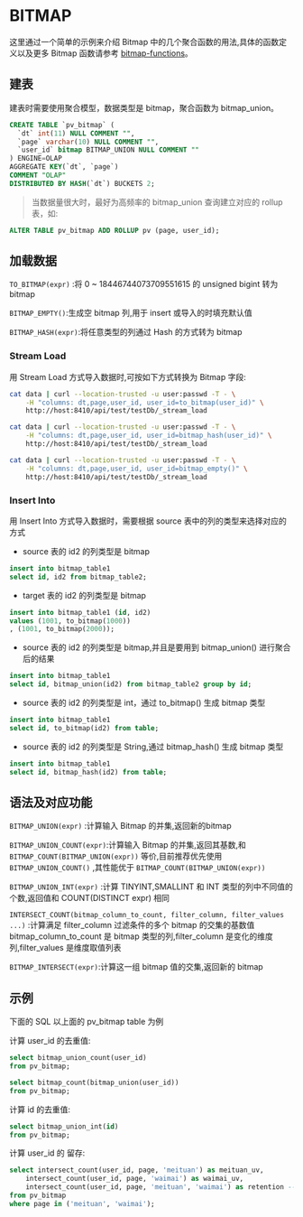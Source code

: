 # BITMAP

这里通过一个简单的示例来介绍 Bitmap 中的几个聚合函数的用法,具体的函数定义以及更多 Bitmap 函数请参考 [bitmap-functions](../bitmap-functions/bitmap_and.md)。

## 建表

建表时需要使用聚合模型，数据类型是 bitmap，聚合函数为 bitmap_union。

```SQL
CREATE TABLE `pv_bitmap` (
  `dt` int(11) NULL COMMENT "",
  `page` varchar(10) NULL COMMENT "",
  `user_id` bitmap BITMAP_UNION NULL COMMENT ""
) ENGINE=OLAP
AGGREGATE KEY(`dt`, `page`)
COMMENT "OLAP"
DISTRIBUTED BY HASH(`dt`) BUCKETS 2;
```

>当数据量很大时，最好为高频率的 bitmap_union 查询建立对应的 rollup 表，如:

```SQL
ALTER TABLE pv_bitmap ADD ROLLUP pv (page, user_id);
```

## 加载数据

`TO_BITMAP(expr)` :将 0 ~ 18446744073709551615 的 unsigned bigint 转为 bitmap

`BITMAP_EMPTY()`:生成空 bitmap 列,用于 insert 或导入的时填充默认值

`BITMAP_HASH(expr)`:将任意类型的列通过 Hash 的方式转为 bitmap

### Stream Load

用 Stream Load 方式导入数据时,可按如下方式转换为 Bitmap 字段:

``` bash
cat data | curl --location-trusted -u user:passwd -T - \
    -H "columns: dt,page,user_id, user_id=to_bitmap(user_id)" \
    http://host:8410/api/test/testDb/_stream_load
```

``` bash
cat data | curl --location-trusted -u user:passwd -T - \
    -H "columns: dt,page,user_id, user_id=bitmap_hash(user_id)" \
    http://host:8410/api/test/testDb/_stream_load
```

``` bash
cat data | curl --location-trusted -u user:passwd -T - \
    -H "columns: dt,page,user_id, user_id=bitmap_empty()" \
    http://host:8410/api/test/testDb/_stream_load
```

### Insert Into

用 Insert Into 方式导入数据时，需要根据 source 表中的列的类型来选择对应的方式

* source 表的 id2 的列类型是 bitmap

```SQL
insert into bitmap_table1
select id, id2 from bitmap_table2;
```

* target 表的 id2 的列类型是 bitmap

```SQL
insert into bitmap_table1 (id, id2)
values (1001, to_bitmap(1000))
, (1001, to_bitmap(2000));
```

* source 表的 id2 的列类型是 bitmap,并且是要用到 bitmap_union() 进行聚合后的结果

```SQL
insert into bitmap_table1
select id, bitmap_union(id2) from bitmap_table2 group by id;
```

* source 表的 id2 的列类型是 int，通过 to_bitmap() 生成 bitmap 类型

```SQL
insert into bitmap_table1
select id, to_bitmap(id2) from table;
```

* source 表的 id2 的列类型是 String,通过 bitmap_hash() 生成 bitmap 类型

```SQL
insert into bitmap_table1
select id, bitmap_hash(id2) from table;
```

## 语法及对应功能

`BITMAP_UNION(expr)` :计算输入 Bitmap 的并集,返回新的bitmap

`BITMAP_UNION_COUNT(expr)`:计算输入 Bitmap 的并集,返回其基数,和 `BITMAP_COUNT(BITMAP_UNION(expr))` 等价,目前推荐优先使用 `BITMAP_UNION_COUNT()` ,其性能优于 `BITMAP_COUNT(BITMAP_UNION(expr))`

`BITMAP_UNION_INT(expr)` :计算 TINYINT,SMALLINT 和 INT 类型的列中不同值的个数,返回值和
COUNT(DISTINCT expr) 相同

`INTERSECT_COUNT(bitmap_column_to_count, filter_column, filter_values ...)` :计算满足
filter_column 过滤条件的多个 bitmap 的交集的基数值
bitmap_column_to_count 是 bitmap 类型的列,filter_column 是变化的维度列,filter_values 是维度取值列表

`BITMAP_INTERSECT(expr)`:计算这一组 bitmap 值的交集,返回新的 bitmap

## 示例

下面的 SQL 以上面的 pv_bitmap table 为例

计算 user_id 的去重值:

```SQL
select bitmap_union_count(user_id)
from pv_bitmap;

select bitmap_count(bitmap_union(user_id))
from pv_bitmap;
```

计算 id 的去重值:

```SQL
select bitmap_union_int(id)
from pv_bitmap;
```

计算 user_id 的 留存:

```SQL
select intersect_count(user_id, page, 'meituan') as meituan_uv,
    intersect_count(user_id, page, 'waimai') as waimai_uv,
    intersect_count(user_id, page, 'meituan', 'waimai') as retention -- 在 'meituan' 和 'waimai' 两个页面都出现的用户数
from pv_bitmap
where page in ('meituan', 'waimai');
```
